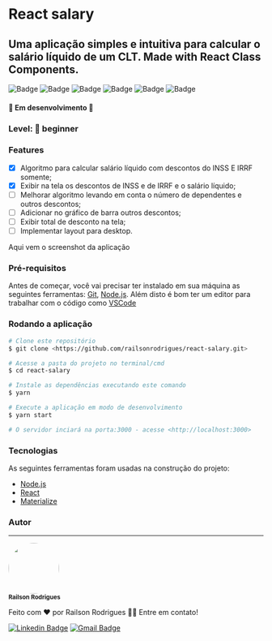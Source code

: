 # React salary
## Uma aplicação simples e intuitiva para calcular o salário líquido de um CLT. Made with React Class Components.
![Badge](https://img.shields.io/github/license/railsonrodrigues/react-salary)
![Badge](https://img.shields.io/github/issues/railsonrodrigues/react-salary)
![Badge](https://img.shields.io/github/forks/railsonrodrigues/react-salary)
![Badge](https://img.shields.io/github/stars/railsonrodrigues/react-salary)
![Badge](https://img.shields.io/badge/version-0.1.0-%237159c1?style=flat)
![Badge](https://img.shields.io/badge/yarn-1.22.5-%237159c1?style=flat)

#### :construction: Em desenvolvimento :construction:

### Level: :beginner: beginner

### Features
 - [x] Algoritmo para calcular salário líquido com descontos do INSS E IRRF somente;
 - [x] Exibir na tela os descontos de INSS e de IRRF e o salário líquido;
 - [ ] Melhorar algoritmo levando em conta o número de dependentes e outros descontos;
 - [ ] Adicionar no gráfico de barra outros descontos; 
 - [ ] Exibir total de desconto na tela;
 - [ ] Implementar layout para desktop.
 
 Aqui vem o screenshot da aplicação
 
 
### Pré-requisitos

Antes de começar, você vai precisar ter instalado em sua máquina as seguintes ferramentas:
[Git](https://git-scm.com), [Node.js](https://nodejs.org/en/). 
Além disto é bom ter um editor para trabalhar com o código como [VSCode](https://code.visualstudio.com/)

### Rodando a aplicação

```bash
# Clone este repositório
$ git clone <https://github.com/railsonrodrigues/react-salary.git>

# Acesse a pasta do projeto no terminal/cmd
$ cd react-salary

# Instale as dependências executando este comando
$ yarn

# Execute a aplicação em modo de desenvolvimento
$ yarn start

# O servidor inciará na porta:3000 - acesse <http://localhost:3000>
```

### Tecnologias

As seguintes ferramentas foram usadas na construção do projeto:

- [Node.js](https://nodejs.org/en/)
- [React](https://pt-br.reactjs.org/)
- [Materialize](https://materializecss.com/)

### Autor
---

<p>
 <img style="border-radius: 50%;" src="https://avatars0.githubusercontent.com/u/65126997?s=400&u=40c7c7a2bea833d2506569e7df8eb387ddf537e3&v=4" width="100px;" alt=""/>
 <br />
 <sub><b>Railson Rodrigues</b></sub></p>


Feito com ❤️ por Railson Rodrigues 👋🏽 Entre em contato!

[![Linkedin Badge](https://img.shields.io/badge/-Railson-blue?style=flat-square&logo=Linkedin&logoColor=white&link=https://www.linkedin.com/in/tgmarinho/)](https://www.linkedin.com/in/railson-r-nascimento-a915451a2/) 
[![Gmail Badge](https://img.shields.io/badge/-rrrailson1@gmail.com-c14438?style=flat-square&logo=Gmail&logoColor=white&link=mailto:tgmarinho@gmail.com)](mailto:rrrailson1@gmail.com)
